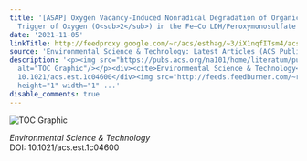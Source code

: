 ```yaml
---
title: '[ASAP] Oxygen Vacancy-Induced Nonradical Degradation of Organics: Critical
  Trigger of Oxygen (O<sub>2</sub>) in the Fe–Co LDH/Peroxymonosulfate System'
date: '2021-11-05'
linkTitle: http://feedproxy.google.com/~r/acs/esthag/~3/iX1nqfITsm4/acs.est.1c04600
source: 'Environmental Science & Technology: Latest Articles (ACS Publications)'
description: '<p><img src="https://pubs.acs.org/na101/home/literatum/publisher/achs/journals/content/esthag/0/esthag.ahead-of-print/acs.est.1c04600/20211105/images/medium/es1c04600_0008.gif"
  alt="TOC Graphic"/></p><div><cite>Environmental Science & Technology</cite></div><div>DOI:
  10.1021/acs.est.1c04600</div><img src="http://feeds.feedburner.com/~r/acs/esthag/~4/iX1nqfITsm4"
  height="1" width="1" ...'
disable_comments: true
---
```

<p><img src="https://pubs.acs.org/na101/home/literatum/publisher/achs/journals/content/esthag/0/esthag.ahead-of-print/acs.est.1c04600/20211105/images/medium/es1c04600_0008.gif" alt="TOC Graphic"/></p><div><cite>Environmental Science & Technology</cite></div><div>DOI: 10.1021/acs.est.1c04600</div><img src="http://feeds.feedburner.com/~r/acs/esthag/~4/iX1nqfITsm4" height="1" width="1" ...